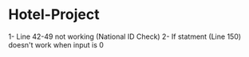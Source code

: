 # Hotel-Project
1- Line 42-49 not working (National ID Check)
2- If statment (Line 150) doesn't work when input is 0
